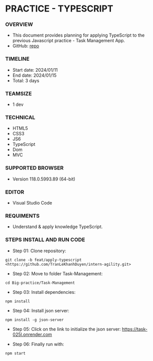 # PRACTICE - TYPESCRIPT 

### OVERVIEW

- This document provides planning for applying TypeScript to the previous Javascript practice - Task Management App.
- GitHub: [repo](https://github.com/TranLeKhanhDuyen/intern-agility)

### TIMELINE

- Start date: 2024/01/11
- End date: 2024/01/15
- Total: 3 days

### TEAMSIZE

- 1 dev

### TECHNICAL

- HTML5
- CSS3
- JS6
- TypeScript
- Dom
- MVC

### SUPPORTED BROWSER

- Version 118.0.5993.89 (64-bit)

### EDITOR

- Visual Studio Code

### REQUIMENTS

- Understand & apply knowledge TypeScript.


### STEPS INSTALL AND RUN CODE

- Step 01: Clone repository:

```
git clone -b feat/apply-typescript <https://github.com/TranLeKhanhDuyen/intern-agility.git>
```

- Step 02: Move to folder Task-Management:

```
cd Big-practice/Task-Management
```

- Step 03: Install dependencies:

```
npm install
```

- Step 04: Install json server:

```
npm install -g json-server
```

- Step 05: Click on the link to initialize the json server: https://task-025l.onrender.com


- Step 06: Finally run with:

```
npm start
```
